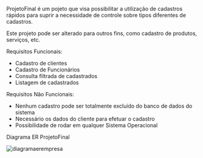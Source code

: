 ProjetoFinal é um pojeto que visa possibilitar a utilização de cadastros rápidos para suprir a necessidade de controle sobre tipos
diferentes de cadastros.

Este projeto pode ser alterado para outros fins, como cadastro de produtos, serviços, etc.

Requisitos Funcionais:
  - Cadastro de clientes
  - Cadastro de Funcionários
  - Consulta filtrada de cadastrados
  - Listagem de cadastrados
  
 
Requisitos Não Funcionais:
  - Nenhum cadastro pode ser totalmente excluído do banco de dados do sistema
  - Necessário os dados do cliente para efetuar o cadastro
  - Possibilidade de rodar em qualquer Sistema Operacional
  
  Diagrama ER ProjetoFinal
  
  ![diagramaerempresa](https://user-images.githubusercontent.com/32901781/34013869-3fa4d968-e100-11e7-9b43-4fd5412ad00a.png)  
